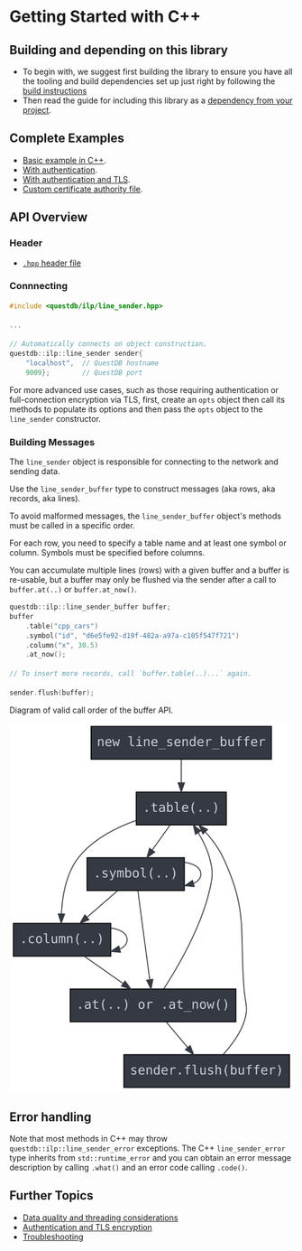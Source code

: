 # Getting Started with C++

## Building and depending on this library
* To begin with, we suggest first building the library to ensure you have all
  the tooling and build dependencies set up just right by following the
  [build instructions](BUILD.md)
* Then read the guide for including this library as a
  [dependency from your project](DEPENDENCY.md).

## Complete Examples

* [Basic example in C++](../examples/line_sender_cpp_example.cpp).
* [With authentication](../examples/line_sender_cpp_example_auth.cpp).
* [With authentication and TLS](../examples/line_sender_cpp_example_auth_tls.cpp).
* [Custom certificate authority file](../examples/line_sender_c_example_tls_ca.c).

## API Overview

### Header

* [`.hpp` header file](../include/questdb/ilp/line_sender.hpp)

### Connnecting

```cpp
#include <questdb/ilp/line_sender.hpp>

...

// Automatically connects on object construction.
questdb::ilp::line_sender sender{
    "localhost",  // QuestDB hostname
    9009};        // QuestDB port

```

For more advanced use cases, such as those requiring authentication or
full-connection encryption via TLS, first, create an `opts` object then call its
methods to populate its options and then pass the `opts` object to the
`line_sender` constructor.

### Building Messages

The `line_sender` object is responsible for connecting to the network and
sending data.

Use the `line_sender_buffer` type to construct messages (aka rows, aka records,
aka lines).

To avoid malformed messages, the `line_sender_buffer` object's methods
must be called in a specific order.

For each row, you need to specify a table name and at least one symbol or
column. Symbols must be specified before columns.

You can accumulate multiple lines (rows) with a given buffer and a buffer is
re-usable, but a buffer may only be flushed via the sender after a call to
`buffer.at(..)` or `buffer.at_now()`.

```cpp
questdb::ilp::line_sender_buffer buffer;
buffer
    .table("cpp_cars")
    .symbol("id", "d6e5fe92-d19f-482a-a97a-c105f547f721")
    .column("x", 30.5)
    .at_now();

// To insert more records, call `buffer.table(..)...` again.

sender.flush(buffer);
```

Diagram of valid call order of the buffer API.

![Sequential Coupling](../api_seq/seq.svg)

## Error handling

Note that most methods in C++ may throw `questdb::ilp::line_sender_error`
exceptions. The C++ `line_sender_error` type inherits from `std::runtime_error`
and you can obtain an error message description by calling `.what()` and an
error code calling `.code()`.

## Further Topics

* [Data quality and threading considerations](CONSIDERATIONS.md)
* [Authentication and TLS encryption](SECURITY.md)
* [Troubleshooting](TROUBLESHOOTING.md)
